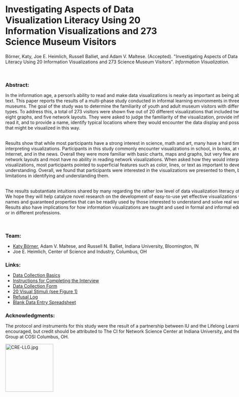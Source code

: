 <div id="middle" class="research">

<h1 style="margin-bottom:20px;">Investigating Aspects of Data Visualization Literacy Using 20 Information Visualizations and 273 Science Museum Visitors</h1>

<div id="container" style="width:865px; margin-bottom:25px;">

<p>Börner, Katy, Joe E. Heimlich, Russell Balliet, and Adam V. Maltese. (Accepted). "Investigating Aspects of Data Visualization Literacy Using 20 Information Visualizations and 273 Science Museum Visitors". <em>Information Visualization</em>.</p>
<br>

<h3 style="margin-bottom:7px;">Abstract:</h3>
<p>In the information age, a person’s ability to read and make data visualizations is nearly as important as being able to read and write text. This paper reports the results of a multi-phase study conducted in informal learning environments in three U.S. science museums. The goal of the study was to determine the familiarity of youth and adult museum visitors with different visualization types.  To address this, a total of 273 visitors were shown five out of 20 different visualizations that included two charts, five maps, eight graphs, and five network layouts. They were asked to judge the familiarity of the visualization, provide information on how to read it, and to provide a name, identify typical locations where they would encounter the data display and possible data sources that might be visualized in this way.<br><br>

Results show that while most participants have a strong interest in science, math and art, many have a hard time naming and interpreting visualizations. Participants in this study commonly encounter visualizations in school, in books, at work, on the Internet, and in the news. Overall they were more familiar with basic charts, maps and graphs, but very few are familiar with network layouts and most have no ability in reading network visualizations. When asked how they would interpret the visualizations, most participants pointed to superficial features such as color, lines, or text as important to developing understanding. Overall, we found that participants were interested in the visualizations we presented to them, but had significant limitations in identifying and understanding them.
<br><br>

The results substantiate intuitions shared by many regarding the rather low level of data visualization literacy of general audiences. We hope they will help catalyze novel research on the development of easy-to-use yet effective visualizations with standardized names and guaranteed properties that can be readily used by those interested to understand and solve real world problems. Results also have implications for how information visualizations are taught and used in formal and informal education, the media, or in different professions.</p>
<br>

<h3 style="margin-bottom:7px;">Team:</h3>
<ul class="middle">
<li><a href="/current_team/bio/katy_borner.html">Katy Börner</a>, Adam V. Maltese, and Russell N. Balliet, Indiana University, Bloomington, IN</li>
<li>Joe E. Heimlich, Center of Science and Industry, Columbus, OH</li>
</ul>

<h3 style="margin-bottom:7px;">Links:</h3>
<ul class="middle">
<li><a href="/docs/data/2015-VisLit/Data_Collection_Basics.pdf" target="_blank">Data Collection Basics</a></li>
<li><a href="/docs/data/2015-VisLit/Interview_and_Data_Collection_Protocol.pdf" target="_blank">Instructions for Completing the Interview</a></li>
<li><a href="/docs/data/2015-VisLit/Data_Collection_Sheet.pdf" target="_blank">Data Collection Form</a></li>
<li><a href="/docs/data/2015-VisLit/vis_table.jpg" target="_blank">20 Visual Stimuli (see Figure 1)</a></li>
<li><a href="/docs/data/2015-VisLit/Decline_Log.pdf" target="_blank">Refusal Log</a></li>
<li><a href="/docs/data/2015-VisLit/Data_Entry_Spreadsheet.xlsx" target="_blank">Blank Data Entry Spreadsheet</a></li>
</ul>

<h3 style="margin-bottom:7px;">Acknowledgments:</h3>
<p>The protocol and instruments for this study were the result of a partnership between IU and the Lifelong Learning Group.  Use is encouraged, but credit should be attributed to The CI for Network Science Center at Indiana University, and the Lifelong Learning Group at COSI Columbus, OH.</p>
<a href="http://lifelonglearninggroup.org/" target="_blank"><img src="/docs/data/2015-VisLit/CRE-LLG.jpg" align="left" width="150" alt="CRE-LLG.jpg"></a>
</div>

</div>